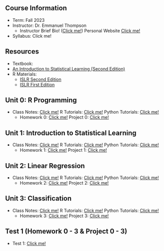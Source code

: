 ## Course Information
- Term: Fall 2023
- Instructor: Dr. Emmanuel Thompson
    - Instructor Brief Bio! ([Click me!](https://semo.edu/people-directory/faculty-staff/thompson-emmanuel.html)) Personal Website [Click me!](https://ethompsonact.com/)
- Syllabus: Click me!

## Resources
- Textbook:
- [An Introduction to Statistical Learning (Second Edition)](https://hastie.su.domains/ISLR2/ISLRv2_website.pdf)
- R Materials:
    - [ISLR Second Edition](https://www.statlearning.com/resources-second-edition)
    - [ISLR First Edition](https://www.statlearning.com/resources-first-edition)

## Unit 0: R Programming 
- Class Notes: [Click me!](https://github.com/tomsca/stat_learn/blob/main/MA530_R_Programming.ipynb) R Tutorials: [Click me!]() Python Tutorials: [Click me!]()
  - Homework 0: [Click me!]() Project 0: [Click me!]() 

## Unit 1: Introduction to Statistical Learning
- Class Notes: [Click me!]() R Tutorials: [Click me!]() Python Tutorials: [Click me!]()
  - Homework 1: [Click me!]() Project 1: [Click me!]() 

## Unit 2: Linear Regression
- Class Notes: [Click me!]() R Tutorials: [Click me!]() Python Tutorials: [Click me!]()
  - Homework 2: [Click me!]() Project 2: [Click me!]() 

## Unit 3: Classification
- Class Notes: [Click me!]() R Tutorials: [Click me!]() Python Tutorials: [Click me!]()
  - Homework 3: [Click me!]() Project 3: [Click me!]() 

## Test 1 (Homework 0 - 3 & Project 0 - 3)
 - Test 1: [Click me!]()

